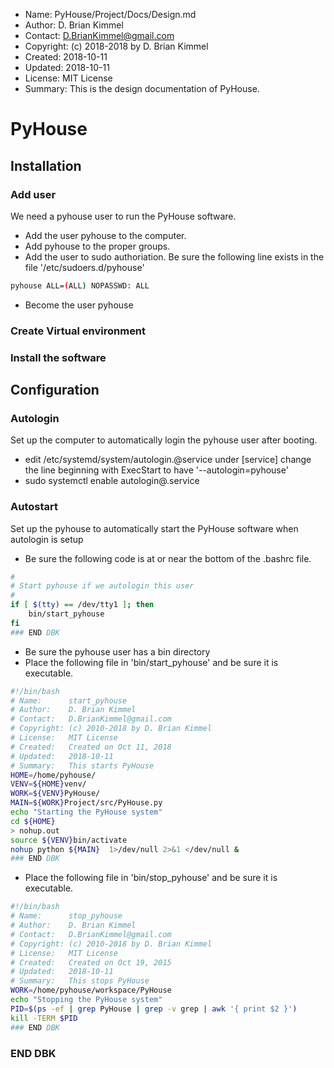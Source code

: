 * Name:      PyHouse/Project/Docs/Design.md
* Author:    D. Brian Kimmel
* Contact:   D.BrianKimmel@gmail.com
* Copyright: (c) 2018-2018 by D. Brian Kimmel
* Created:   2018-10-11
* Updated:   2018-10-11
* License:   MIT License
* Summary:   This is the design documentation of PyHouse.


# PyHouse

## Installation

### Add user

We need a pyhouse user to run the PyHouse software.

* Add the user pyhouse to the computer.
* Add pyhouse to the proper groups.
* Add the user to sudo authoriation.
   Be sure the following line exists in the file '/etc/sudoers.d/pyhouse'
```bash
pyhouse ALL=(ALL) NOPASSWD: ALL
```
* Become the user pyhouse

### Create Virtual environment


### Install the software


## Configuration


### Autologin

Set up the computer to automatically login the pyhouse user after booting.

* edit /etc/systemd/system/autologin.@service
   under [service] change the line beginning with ExecStart to have '--autologin=pyhouse'
* sudo systemctl enable autologin@.service


### Autostart

Set up the pyhouse to automatically start the PyHouse software when autologin is setup   

* Be sure the following code is at or near the bottom of the .bashrc file.
```bash
#
# Start pyhouse if we autologin this user
#
if [ $(tty) == /dev/tty1 ]; then
    bin/start_pyhouse
fi
### END DBK
```
* Be sure the pyhouse user has a bin directory
* Place the following file in 'bin/start_pyhouse' and be sure it is executable.
```bash
#!/bin/bash
# Name:      start_pyhouse
# Author:    D. Brian Kimmel
# Contact:   D.BrianKimmel@gmail.com
# Copyright: (c) 2010-2018 by D. Brian Kimmel
# License:   MIT License
# Created:   Created on Oct 11, 2018
# Updated:   2018-10-11
# Summary:   This starts PyHouse
HOME=/home/pyhouse/
VENV=${HOME}venv/
WORK=${VENV}PyHouse/
MAIN=${WORK}Project/src/PyHouse.py
echo "Starting the PyHouse system"
cd ${HOME}
> nohup.out
source ${VENV}bin/activate
nohup python ${MAIN}  1>/dev/null 2>&1 </dev/null &
### END DBK
```

* Place the following file in 'bin/stop_pyhouse' and be sure it is executable.
```bash
#!/bin/bash
# Name:      stop_pyhouse
# Author:    D. Brian Kimmel
# Contact:   D.BrianKimmel@gmail.com
# Copyright: (c) 2010-2018 by D. Brian Kimmel
# License:   MIT License
# Created:   Created on Oct 19, 2015
# Updated:   2018-10-11
# Summary:   This stops PyHouse
WORK=/home/pyhouse/workspace/PyHouse
echo "Stopping the PyHouse system"
PID=$(ps -ef | grep PyHouse | grep -v grep | awk '{ print $2 }')
kill -TERM $PID
### END DBK
```


### END DBK
